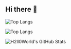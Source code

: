 ## Hi there 👋

![Top Langs](https://github-readme-stats.vercel.app/api/top-langs/?username=H2ll0World&theme=radical)

![Top Langs](https://github-readme-stats.vercel.app/api/top-langs/?username=H2ll0World&layout=compact&theme=radical)

![H2ll0World's GitHub Stats](https://github-readme-stats.vercel.app/api?username=H2ll0World&show_icons=true&theme=radical)
<!--
**H2ll0World/H2ll0World** is a ✨ _special_ ✨ repository because its `README.md` (this file) appears on your GitHub profile.

Here are some ideas to get you started:

- 🔭 I’m currently working on ...
- 🌱 I’m currently learning ...
- 👯 I’m looking to collaborate on ...
- 🤔 I’m looking for help with ...
- 💬 Ask me about ...
- 📫 How to reach me: ...
- 😄 Pronouns: ...
- ⚡ Fun fact: ...
-->
